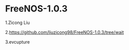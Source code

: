 # FreeNOS-1.0.3

1.Zicong Liu

2.https://github.com/liuzicong98/FreeNOS-1.0.3/tree/wait

3.evcupture
